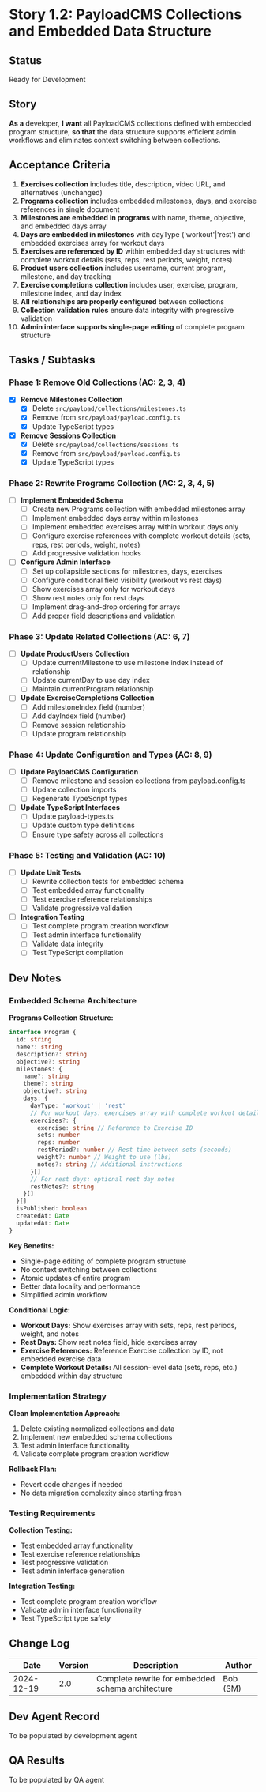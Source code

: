 # Story 1.2: PayloadCMS Collections and Embedded Data Structure

## Status

Ready for Development

## Story

**As a** developer,
**I want** all PayloadCMS collections defined with embedded program structure,
**so that** the data structure supports efficient admin workflows and eliminates context switching between collections.

## Acceptance Criteria

1. **Exercises collection** includes title, description, video URL, and alternatives (unchanged)
2. **Programs collection** includes embedded milestones, days, and exercise references in single document
3. **Milestones are embedded in programs** with name, theme, objective, and embedded days array
4. **Days are embedded in milestones** with dayType ('workout'|'rest') and embedded exercises array for workout days
5. **Exercises are referenced by ID** within embedded day structures with complete workout details (sets, reps, rest periods, weight, notes)
6. **Product users collection** includes username, current program, milestone, and day tracking
7. **Exercise completions collection** includes user, exercise, program, milestone index, and day index
8. **All relationships are properly configured** between collections
9. **Collection validation rules** ensure data integrity with progressive validation
10. **Admin interface supports single-page editing** of complete program structure

## Tasks / Subtasks

### Phase 1: Remove Old Collections (AC: 2, 3, 4)

- [x] **Remove Milestones Collection**
  - [x] Delete `src/payload/collections/milestones.ts`
  - [x] Remove from `src/payload/payload.config.ts`
  - [x] Update TypeScript types

- [x] **Remove Sessions Collection**
  - [x] Delete `src/payload/collections/sessions.ts`
  - [x] Remove from `src/payload/payload.config.ts`
  - [x] Update TypeScript types

### Phase 2: Rewrite Programs Collection (AC: 2, 3, 4, 5)

- [ ] **Implement Embedded Schema**
  - [ ] Create new Programs collection with embedded milestones array
  - [ ] Implement embedded days array within milestones
  - [ ] Implement embedded exercises array within workout days only
  - [ ] Configure exercise references with complete workout details (sets, reps, rest periods, weight, notes)
  - [ ] Add progressive validation hooks

- [ ] **Configure Admin Interface**
  - [ ] Set up collapsible sections for milestones, days, exercises
  - [ ] Configure conditional field visibility (workout vs rest days)
  - [ ] Show exercises array only for workout days
  - [ ] Show rest notes only for rest days
  - [ ] Implement drag-and-drop ordering for arrays
  - [ ] Add proper field descriptions and validation

### Phase 3: Update Related Collections (AC: 6, 7)

- [ ] **Update ProductUsers Collection**
  - [ ] Update currentMilestone to use milestone index instead of relationship
  - [ ] Update currentDay to use day index
  - [ ] Maintain currentProgram relationship

- [ ] **Update ExerciseCompletions Collection**
  - [ ] Add milestoneIndex field (number)
  - [ ] Add dayIndex field (number)
  - [ ] Remove session relationship
  - [ ] Update program relationship

### Phase 4: Update Configuration and Types (AC: 8, 9)

- [ ] **Update PayloadCMS Configuration**
  - [ ] Remove milestone and session collections from payload.config.ts
  - [ ] Update collection imports
  - [ ] Regenerate TypeScript types

- [ ] **Update TypeScript Interfaces**
  - [ ] Update payload-types.ts
  - [ ] Update custom type definitions
  - [ ] Ensure type safety across all collections

### Phase 5: Testing and Validation (AC: 10)

- [ ] **Update Unit Tests**
  - [ ] Rewrite collection tests for embedded schema
  - [ ] Test embedded array functionality
  - [ ] Test exercise reference relationships
  - [ ] Validate progressive validation

- [ ] **Integration Testing**
  - [ ] Test complete program creation workflow
  - [ ] Test admin interface functionality
  - [ ] Validate data integrity
  - [ ] Test TypeScript compilation

## Dev Notes

### Embedded Schema Architecture

**Programs Collection Structure:**

```typescript
interface Program {
  id: string
  name?: string
  description?: string
  objective?: string
  milestones: {
    name?: string
    theme?: string
    objective?: string
    days: {
      dayType: 'workout' | 'rest'
      // For workout days: exercises array with complete workout details
      exercises?: {
        exercise: string // Reference to Exercise ID
        sets: number
        reps: number
        restPeriod?: number // Rest time between sets (seconds)
        weight?: number // Weight to use (lbs)
        notes?: string // Additional instructions
      }[]
      // For rest days: optional rest day notes
      restNotes?: string
    }[]
  }[]
  isPublished: boolean
  createdAt: Date
  updatedAt: Date
}
```

**Key Benefits:**

- Single-page editing of complete program structure
- No context switching between collections
- Atomic updates of entire program
- Better data locality and performance
- Simplified admin workflow

**Conditional Logic:**

- **Workout Days:** Show exercises array with sets, reps, rest periods, weight, and notes
- **Rest Days:** Show rest notes field, hide exercises array
- **Exercise References:** Reference Exercise collection by ID, not embedded exercise data
- **Complete Workout Details:** All session-level data (sets, reps, etc.) embedded within day structure

### Implementation Strategy

**Clean Implementation Approach:**

1. Delete existing normalized collections and data
2. Implement new embedded schema collections
3. Test admin interface functionality
4. Validate complete program creation workflow

**Rollback Plan:**

- Revert code changes if needed
- No data migration complexity since starting fresh

### Testing Requirements

**Collection Testing:**

- Test embedded array functionality
- Test exercise reference relationships
- Test progressive validation
- Test admin interface generation

**Integration Testing:**

- Test complete program creation workflow
- Validate admin interface functionality
- Test TypeScript type safety

## Change Log

| Date       | Version | Description                                       | Author   |
| ---------- | ------- | ------------------------------------------------- | -------- |
| 2024-12-19 | 2.0     | Complete rewrite for embedded schema architecture | Bob (SM) |

## Dev Agent Record

To be populated by development agent

## QA Results

To be populated by QA agent
